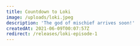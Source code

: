```yaml
---
title: Countdown to Loki
image: /uploads/loki.jpeg
description: 'The god of mischief arrives soon!'
createdAt: 2021-06-09T00:07:57Z
redirect: /releases/loki-episode-1
---
```

